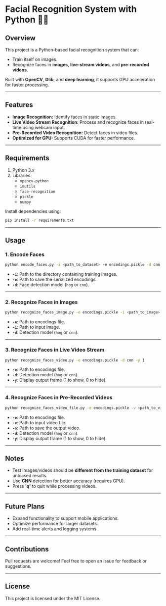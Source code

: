 
# Facial Recognition System with Python 🧠📸

## Overview
This project is a Python-based facial recognition system that can:
- Train itself on images.
- Recognize faces in **images**, **live-stream videos**, and **pre-recorded videos**.

Built with **OpenCV**, **Dlib**, and **deep learning**, it supports GPU acceleration for faster processing.

---

## Features
- **Image Recognition:** Identify faces in static images.
- **Live Video Stream Recognition:** Process and recognize faces in real-time using webcam input.
- **Pre-Recorded Video Recognition:** Detect faces in video files.
- **Optimized for GPU:** Supports CUDA for faster performance.

---

## Requirements
1. Python 3.x
2. Libraries:
   - `opencv-python`
   - `imutils`
   - `face-recognition`
   - `pickle`
   - `numpy`

Install dependencies using:
```bash
pip install -r requirements.txt
```

---

## Usage

### 1. Encode Faces
```bash
python encode_faces.py -i <path_to_dataset> -e encodings.pickle -d cnn
```
- **`-i`**: Path to the directory containing training images.
- **`-e`**: Path to save the serialized encodings.
- **`-d`**: Face detection model (`hog` or `cnn`).

---

### 2. Recognize Faces in Images
```bash
python recognize_faces_image.py -e encodings.pickle -i <path_to_image> -d cnn
```
- **`-e`**: Path to encodings file.
- **`-i`**: Path to input image.
- **`-d`**: Detection model (`hog` or `cnn`).

---

### 3. Recognize Faces in Live Video Stream
```bash
python recognize_faces_video.py -e encodings.pickle -d cnn -y 1
```
- **`-e`**: Path to encodings file.
- **`-d`**: Detection model (`hog` or `cnn`).
- **`-y`**: Display output frame (1 to show, 0 to hide).

---

### 4. Recognize Faces in Pre-Recorded Videos
```bash
python recognize_faces_video_file.py -e encodings.pickle -v <path_to_video> -o output.avi -d cnn -y 1
```
- **`-e`**: Path to encodings file.
- **`-v`**: Path to input video file.
- **`-o`**: Path to save the output video.
- **`-d`**: Detection model (`hog` or `cnn`).
- **`-y`**: Display output frame (1 to show, 0 to hide).

---

## Notes
- Test images/videos should be **different from the training dataset** for unbiased results.
- Use **CNN** detection for better accuracy (requires GPU).
- Press **'q'** to quit while processing videos.

---

## Future Plans
- Expand functionality to support mobile applications.
- Optimize performance for larger datasets.
- Add real-time alerts and logging systems.

---

## Contributions
Pull requests are welcome! Feel free to open an issue for feedback or suggestions.

---

## License
This project is licensed under the MIT License.

